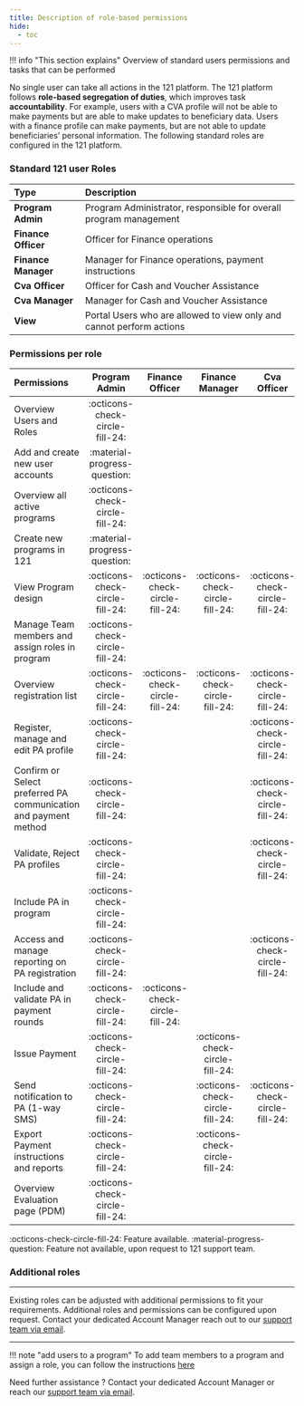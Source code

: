 ```yaml
---
title: Description of role-based permissions
hide:
  - toc
---
```




!!! info "This section explains"
    Overview of standard users permissions and tasks that can be performed

No single user can take all actions in the 121 platform. The 121 platform follows **role-based segregation of duties**, which improves task **accountability**. For example, users with a CVA profile will not be able to make payments but are able to make updates to beneficiary data. Users with a finance profile can make payments, but are not able to update beneficiaries’ personal information. The following standard roles are configured in the 121 platform.

### **Standard 121 user Roles**

| Type                                         | Description                                                     |
| :----------------------                                 | :---------------------------|
| **Program Admin**                            | Program Administrator, responsible for overall program management |
| **Finance Officer**                          | Officer for Finance operations  |
| **Finance Manager**                          | Manager for Finance operations, payment instructions   |
| **Cva Officer**                              | Officer for Cash and Voucher Assistance    |
| **Cva Manager**                              | Manager for Cash and Voucher Assistance   |
| **View**                                     | Portal Users who are allowed to view only and cannot perform actions   |

### **Permissions per role**

| Permissions                                         | **Program Admin** | **Finance Officer** |**Finance Manager** | **Cva Officer** | **Cva Manager** |
| :----------                                         | :----------: |:----------: |:----------: |:----------: |:----------: |
| Overview Users and Roles                            | :octicons-check-circle-fill-24:| |||||
| Add and create new user accounts                    |:material-progress-question:|||||
| Overview all active programs                        | :octicons-check-circle-fill-24:  | ||||
| Create new programs in 121                          |:material-progress-question:|||||
| View Program design                                 | :octicons-check-circle-fill-24:  |:octicons-check-circle-fill-24:|:octicons-check-circle-fill-24:|:octicons-check-circle-fill-24:|:octicons-check-circle-fill-24:|
| Manage Team members and assign roles in program     | :octicons-check-circle-fill-24:| ||||:octicons-check-circle-fill-24:| 
| Overview registration list                          | :octicons-check-circle-fill-24: | :octicons-check-circle-fill-24: | :octicons-check-circle-fill-24: |:octicons-check-circle-fill-24:|:octicons-check-circle-fill-24:|
| Register, manage and edit PA profile                | :octicons-check-circle-fill-24:    |||:octicons-check-circle-fill-24:|||
| Confirm or Select preferred PA communication and payment method | :octicons-check-circle-fill-24: ||| :octicons-check-circle-fill-24: |||
| Validate, Reject PA profiles                        | :octicons-check-circle-fill-24: |||:octicons-check-circle-fill-24:|:octicons-check-circle-fill-24:||
| Include PA in program                               | :octicons-check-circle-fill-24: ||||:octicons-check-circle-fill-24:||
| Access and manage reporting on PA registration      |:octicons-check-circle-fill-24: |||:octicons-check-circle-fill-24:|:octicons-check-circle-fill-24:||
| Include and validate PA in payment rounds           | :octicons-check-circle-fill-24: | :octicons-check-circle-fill-24:| | |||
| Issue Payment                                       |  :octicons-check-circle-fill-24:   ||:octicons-check-circle-fill-24:||||
| Send notification to PA (1-way SMS)                 | :octicons-check-circle-fill-24: ||:octicons-check-circle-fill-24:|:octicons-check-circle-fill-24:|:octicons-check-circle-fill-24:||
| Export Payment instructions and reports             |  :octicons-check-circle-fill-24:   ||:octicons-check-circle-fill-24:||||
| Overview Evaluation page (PDM)                      |:octicons-check-circle-fill-24:     |||||

:octicons-check-circle-fill-24: Feature available.
:material-progress-question:  Feature not available, upon request to 121 support team.


### **Additional roles**
___
Existing roles can be adjusted with additional permissions to fit your requirements. Additional roles and permissions can be configured upon request. Contact your dedicated Account Manager reach out to our <a href="mailto:support@121.global">support team via email</a>.
___

!!! note "add users to a program"
    To add team members to a program and assign a role, you can follow the instructions [here](../add-team-members)


Need further assistance ? Contact your dedicated Account Manager or reach our <a href="mailto:support@121.global">support team via email</a>.
